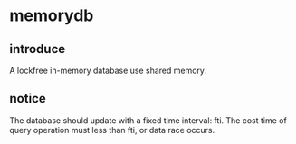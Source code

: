 # memorydb
## introduce

A lockfree in-memory database use shared memory.

## notice
The database should update with a fixed time interval: fti.
The cost time of query operation must less than fti, or data race occurs.
